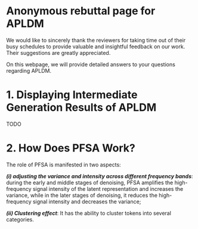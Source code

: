 # Anonymous rebuttal page for APLDM
We would like to sincerely thank the reviewers for taking time out of their busy schedules to provide valuable and insightful feedback on our work. Their suggestions are greatly appreciated.

On this webpage, we will provide detailed answers to your questions regarding APLDM.

# 1. Displaying Intermediate Generation Results of APLDM
TODO

# 2. How Does PFSA Work?
The role of PFSA is manifested in two aspects:

***(i) adjusting the variance and intensity across different frequency bands***: during the early and middle stages of denoising, PFSA amplifies the high-frequency signal intensity of the latent representation and increases the variance, while in the later stages of denoising, it reduces the high-frequency signal intensity and decreases the variance;

***(ii) Clustering effect***: It has the ability to cluster tokens into several categories.




